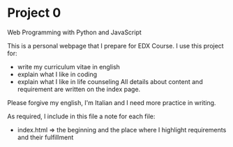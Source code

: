 # Project 0

Web Programming with Python and JavaScript

This is a personal webpage that I prepare for EDX Course. I use this project for:
* write my curriculum vitae in english
* explain what I like in coding
* explain what I like in life counseling
All details about content and requirement are written on the index page.

Please forgive my english, I'm Italian and I need more practice in writing.


As required, I include in this file a note for each file:
* index.html => the beginning and the place where I highlight requirements and their fulfillment
